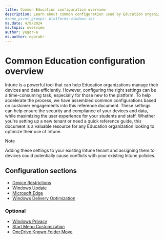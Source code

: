 ```yaml
---
title: Common Education configuration overview
description: Learn about common configuration used by Education organizations in Intune.
#zone_pivot_groups: platforms-windows-ios
ms.date: 4/9/2024
ms.topic: overview
author: yegor-a
ms.author: egorabr
---
```


# Common Education configuration overview

Intune is a powerful tool that can help Education organizations manage their devices and data efficiently. However, configuring the right settings can be a time-consuming task, especially for those new to the platform. To help accelerate the process, we have assembled common configurations based on customer engagements into this reference document. These settings can help ensure the security and compliance of your devices and data, while maximizing the user experience for your students and staff. Whether you're setting up a new tenant or need a quick reference guide, this document is a valuable resource for any Education organization looking to optimize their use of Intune.

> [!NOTE]
> Adding these settings to your existing Intune tenant and assigning them to devices could potentially cause conflicts with your existing Intune policies.

## Configuration sections

- [Device Restrictions](/mem/intune/industry/education/tutorial-school-deployment/common-config-settings-catalog-device-restrictions)
- [Windows Update](/mem/intune/industry/education/tutorial-school-deployment/common-config-windows-update)
- [Microsoft Edge](/mem/intune/industry/education/tutorial-school-deployment/common-config-settings-catalog-edge)
- [Windows Delivery Optimization](/mem/intune/industry/education/tutorial-school-deployment/common-config-settings-catalog-delivery-optimization)

### Optional

- [Windows Privacy](/mem/intune/industry/education/tutorial-school-deployment/common-config-settings-catalog-windows-privacy)
- [Start Menu Customization](/mem/intune/industry/education/tutorial-school-deployment/common-config-settings-catalog-start-menu)
- [OneDrive Known Folder Move](/mem/intune/industry/education/tutorial-school-deployment/common-config-settings-catalog-onedrive-knownfoldermove)

